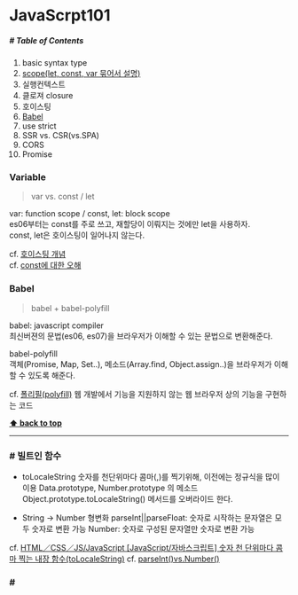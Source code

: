# JavaScrpt101

##### # Table of Contents
1. basic syntax type
1. [scope(let, const, var 묶어서 설명)](#Variable)
1. 실행컨텍스트
1. 클로져 closure
1. 호이스팅
1. [Babel](#babel)
1. use strict
1. SSR vs. CSR(vs.SPA)
1. CORS
1. Promise


### Variable
> var vs. const / let

var: function scope / const, let: block scope<br>
es06부터는 const를 주로 쓰고, 재할당이 이뤄지는 것에만 let을 사용하자.<br>
const, let은 호이스팅이 일어나지 않는다.<br>

cf. [호이스팅 개념](https://gmlwjd9405.github.io/2019/04/22/javascript-hoisting.html)<br>
cf. [const에 대한 오해](https://hyunseob.github.io/2016/11/21/misunderstanding-about-const/)


### Babel
> babel + babel-polyfill

babel: javascript compiler<br>
최신버젼의 문법(es06, es07)을 브라우저가 이해할 수 있는 문법으로 변환해준다.<br>

babel-polyfill<br>
객체(Promise, Map, Set..), 메소드(Array.find, Object.assign..)을 브라우저가 이해할 수 있도록 해준다.<br>

cf. [폴리필(polyfill)](https://ko.wikipedia.org/wiki/%ED%8F%B4%EB%A6%AC%ED%95%84_(%ED%94%84%EB%A1%9C%EA%B7%B8%EB%9E%98%EB%B0%8D))
웹 개발에서 기능을 지원하지 않는 웹 브라우저 상의 기능을 구현하는 코드


**[⬆ back to top](#table-of-contents)**

---

### # 빌트인 함수

- toLocaleString
    숫자를 천단위마다 콤마(,)를 찍기위해, 이전에는 정규식을 많이 이용
    Data.prototype, Number.prototype 의 메소드
    Object.prototype.toLocaleString() 메서드를 오버라이드 한다.


- String -> Number 형변화
    parseInt||parseFloat: 숫자로 시작하는 문자열은 모두 숫자로 변환 가능
    Number: 숫자로 구성된 문자열만 숫자로 변환 가능



cf. [HTML／CSS／JS/JavaScript
[JavaScript/자바스크립트] 숫자 천 단위마다 콤마 찍는 내장 함수(toLocaleString)](https://this-programmer.com/entry/JavaScript%EC%9E%90%EB%B0%94%EC%8A%A4%ED%81%AC%EB%A6%BD%ED%8A%B8-%EC%88%AB%EC%9E%90-%EC%B2%9C-%EB%8B%A8%EC%9C%84%EB%A7%88%EB%8B%A4-%EC%BD%A4%EB%A7%88-%EC%B0%8D%EB%8A%94-%EB%82%B4%EC%9E%A5-%ED%95%A8%EC%88%98toLocaleString)
cf. [parseInt()vs.Number()](https://jamong-icetea.tistory.com/14)


### # <script>
- [<script defer>](https://caniuse.com/#search=script%20defer)
    HTML 파서가 종료될(DOM이 로딩이 끝날때) 때까지, 스크립트 실행을 늦춘다.

- [<script async>](https://caniuse.com/#search=script%20async)
    구글 애널리틱스 스크립트 등으 호출에 사용
    HTML 파싱은 계속 되고 스크립트는 준비되었을 때 실행된다.


cf. [Asynchronous and deferred JS execution explained](https://peter.sh/experiments/asynchronous-and-deferred-javascript-execution-explained/)